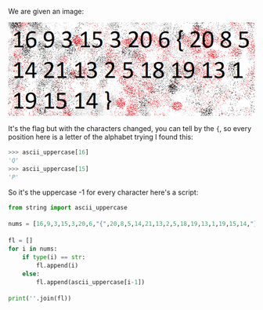 We are given an image:

![image1](/images/picoctf2019-thenumbers/thenumbers1.png)

It's the flag but with the characters changed, you can tell by the `{`, so every position here is a letter of the alphabet trying I found this:

```python
>>> ascii_uppercase[16]
'Q'
>>> ascii_uppercase[15]
'P'
```

So it's the uppercase -1 for every character here's a script:

```python
from string import ascii_uppercase

nums = [16,9,3,15,3,20,6,"{",20,8,5,14,21,13,2,5,18,19,13,1,19,15,14,"}"]

fl = []
for i in nums:
    if type(i) == str:
        fl.append(i)
    else:
        fl.append(ascii_uppercase[i-1])

print(''.join(fl))
```
